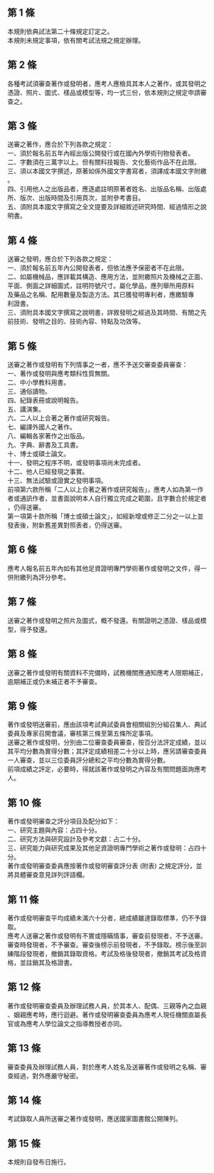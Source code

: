 第 1 條
-------
本規則依典試法第二十條規定訂定之。  
本規則未規定事項，依有關考試法規之規定辦理。

第 2 條
-------
各種考試須審查著作或發明者，應考人應檢具其本人之著作，或其發明之  
憑證、照片、圖式、樣品或模型等，均一式三份，依本規則之規定申請審  
查之。

第 3 條
-------
送審之著作，應合於下列各款之規定：  
一、須於報名前五年內經出版公開發行或在國內外學術刊物發表者。  
二、字數須在三萬字以上。但有關科技報告、文化藝術作品不在此限。  
三、須以本國文字撰述，原著如係外國文字書寫者，須譯成本國文字附繳  
    。  
四、引用他人之出版品者，應逐處註明原著者姓名、出版品名稱、出版處  
     所、版次、出版時間及引用頁次，並附參考書目。  
五、須附具本國文字撰寫之全文提要及詳細敘述研究時間、經過情形之說  
    明書。

第 4 條
-------
送審之發明，應合於下列各款之規定：  
一、須於報名前五年內公開發表者，但依法應予保密者不在此限。  
二、如屬機械品，應詳載其構造、應用方法，並附繳照片及機械之正面、  
    平面、側面之詳細圖式，註明符號尺寸。屬化學品，應列舉所用原料  
    及藥品之名稱、配用數量及製造方法。其已獲發明專利者，應繳驗專  
    利證書。  
三、須附具本國文字撰寫之說明書，詳敘發明之經過及其時間、有關之先  
    前技術、發明之目的、技術內容、特點及功效等。

第 5 條
-------
送審之著作或發明有下列情事之一者，應不予送交審查委員審查：  
一、著作或發明與應考類科性質無關。  
二、中小學教科用書。  
三、通俗讀物。  
四、紀錄表冊或說明報告。  
五、講演集。  
六、二人以上合著之著作或研究報告。  
七、編譯外國人之著作。  
八、編輯各家著作之出版品。  
九、字典、辭書及工具書。  
十、博士或碩士論文。  
十一、發明之程序不明，或發明事項尚未完成者。  
十二、他人已經發現之事實。  
十三、無法試驗或證實之發明事項。  
前項第六款所稱「二人以上合著之著作或研究報告」，應考人如為第一作  
者或通訊作者，並書面說明本人自行獨立完成之範圍，且字數合於規定者  
，仍得送審。  
第一項第十款所稱「博士或碩士論文」，如經新增或修正二分之一以上並  
發表後，附新舊差異對照表者，仍得送審。

第 6 條
-------
應考人報名前五年內如有其他足資證明專門學術著作或發明之文件，得一  
併附繳列為評分參考。

第 7 條
-------
送審之著作或發明之照片及圖式，概不發還。有關證明之憑證、樣品或模  
型，得予發還。

第 8 條
-------
送審之著作或發明有關資料不完備時，試務機關應通知應考人限期補正，  
逾期補正或仍未補正者不予審查。

第 9 條
-------
著作或發明送審前，應由該項考試典試委員會相關組別分組召集人、典試  
委員及專家召開會議，審核第三條至第五條所定事項。  
送審之著作或發明，分別由二位審查委員審查，按百分法評定成績，並以  
其平均分數為實得分數；其評定成績相差二十分以上時，應另請審查委員  
一人審查，並以三位委員評分總和之平均分數為實得分數。  
前項成績之評定，必要時，得就該著作或發明之內容及有關問題面詢應考  
人。

第 10 條
--------
著作或發明審查之評分項目及配分如下：  
一、研究主題與內容：占四十分。  
二、研究方法與研究設計及參考文獻：占二十分。  
三、研究能力與研究成果及其他足資證明專門學術之著作或發明：占四十  
    分。  
著作或發明審查委員應按著作或發明審查評分表 (附表) 之規定評分，並  
將具體審查意見詳列評語欄。

第 11 條
--------
著作或發明審查平均成績未滿六十分者，總成績雖達錄取標準，仍不予錄  
取。  
應考人送審之著作或發明有不實或隱瞞情事，審查前發現者，不予送審。  
審查時發現者，不予審查。審查後榜示前發現者，不予錄取。榜示後至訓  
練階段發現者，撤銷其錄取資格。考試及格後發現者，撤銷其考試及格資  
格，並註銷其及格證書。

第 12 條
--------
著作或發明審查委員及辦理試務人員，於其本人、配偶、三親等內之血親  
、姻親應考時，應行迴避。著作或發明審查委員為應考人現任機關直屬長  
官或為應考人學位論文之指導教授者亦同。

第 13 條
--------
審查委員及辦理試務人員，對於應考人姓名及送審著作或發明之名稱、審  
查經過，對外應嚴守秘密。

第 14 條
--------
考試錄取人員所送審之著作或發明，應送國家圖書館公開陳列。

第 15 條
--------
本規則自發布日施行。

